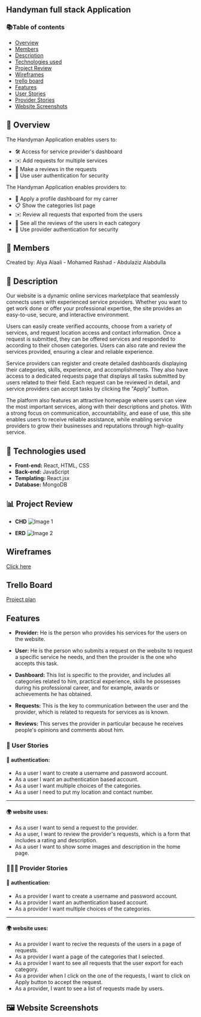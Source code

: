 ## Handyman full stack Application

### 📚Table of contents
- [Overview](#-overview)
- [Members](#-Members)
- [Description](#-Description)
- [Technologies used](#-Technologies-used)
- [Project Review](#Project-review)
- [Wireframes](#Wireframes)
- [trello board](#trello-board)
- [Features](#Features)
- [User Stories](#User-Stories)
- [Provider Stories](#Provider-Stories)
- [Website Screenshots](#Website-Screenshots)


## 🔭 Overview
The Handyman Application enables users to: 
- 🛠 Access for service provider's dashboard
- ✉️ Add requests for multiple services 
- 📝 Make a reviews in the requests
- 🔐 Use user authentication for security

The Handyman Application enables providers to: 
- 👤 Apply a profile dashboard for my carrer
- 📋 Show the categories list page
- ✉️ Review all requests that exported from the users
- 📝 See all the reviews of the users in each category
- 🔐 Use provider authentication for security


## 👤 Members
Created by: Alya Alaali - Mohamed Rashad - Abdulaziz Alabdulla

## 📜 Description
Our website is a dynamic online services marketplace that seamlessly connects users with experienced service providers. Whether you want to get work done or offer your professional expertise, the site provides an easy-to-use, secure, and interactive environment.

Users can easily create verified accounts, choose from a variety of services, and request location access and contact information. Once a request is submitted, they can be offered services and responded to according to their chosen categories. Users can also rate and review the services provided, ensuring a clear and reliable experience.

Service providers can register and create detailed dashboards displaying their categories, skills, experience, and accomplishments. They also have access to a dedicated requests page that displays all tasks submitted by users related to their field. Each request can be reviewed in detail, and service providers can accept tasks by clicking the "Apply" button.

The platform also features an attractive homepage where users can view the most important services, along with their descriptions and photos. With a strong focus on communication, accountability, and ease of use, this site enables users to receive reliable assistance, while enabling service providers to grow their businesses and reputations through high-quality service.

## 🔖 Technologies used
- **Front-end:** React, HTML, CSS
- **Back-end:** JavaScript
- **Templating:** React.jsx
- **Database:** MongoDB


## 📊 Project Review

- **CHD** ![Image 1](https://i.imgur.com/JKwvCiT.png)

- **ERD** ![Image 2](https://i.imgur.com/9JKG9kD.png)


## Wireframes
[Click here](https://www.figma.com/design/K3EkViLOZxOcrU9VUDjuq9/Handyman?node-id=0-1&p=f&t=VXM9YghfTG9pi44E-0)

## Trello Board
[Project plan](https://trello.com/b/R97Ba7Lh/handyman-project)

## Features
- **Provider:** He is the person who provides his services for the users on the website.

- **User:** He is the person who submits a request on the website to request a specific service he needs, and then the provider is the one who accepts this task.

- **Dashboard:** This list is specific to the provider, and includes all categories related to him, practical experience, skills he possesses during his professional career, and for example, awards or achievements he has obtained.

- **Requests:** This is the key to communication between the user and the provider, which is related to requests for services as is known.

- **Reviews:** This serves the provider in particular because he receives people's opinions and comments about him.



### 👤 User Stories
#### 🔐 authentication: 
- As a user I want to create a username and password account.
- As a user I want an authentication based account.
- As a user I want multiple choices of the categories.
- As a user I need to put my location and contact number.
***
#### 🌍 website uses:
- As a user I want to send a request to the provider.
- As a user, I want to review the provider's requests, which is a form that includes a rating and description.
- As a user I want to show some images and description in the home page.


### 🕵🏻‍♂️ Provider Stories 
#### 🔐 authentication: 
- As a provider I want to create a username and password account.
- As a provider I want an authentication based account.
- As a provider I want multiple choices of the categories.

***
#### 🌍 website uses:
- As a provider I want to recive the requests of the users in a page of requests. 
- As a provider I want a page of the categories that I selected.
- As a provider I want to see all requests that the user export for each category.
-  As a provider when I click on the one of the requests, I want to click on Apply button to accept the request.
- As a provider, I want to see a list of requests made by users.

## 🖼️ Website Screenshots

